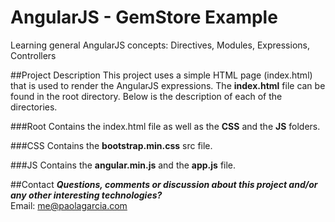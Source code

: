 # AngularJS - GemStore Example
Learning general AngularJS concepts: Directives, Modules, Expressions, Controllers

##Project Description
This project uses a simple HTML page (index.html) that is used to render the AngularJS expressions. The **index.html** file can be found in the root directory. Below is the description of each of the directories.

###Root
Contains the index.html file as well as the **CSS** and the **JS** folders.

###CSS
Contains the **bootstrap.min.css** src file.

###JS
Contains the **angular.min.js** and the **app.js** file.

##Contact
***Questions, comments or discussion about this project and/or any other interesting technologies?*** <br>
Email: me@paolagarcia.com
